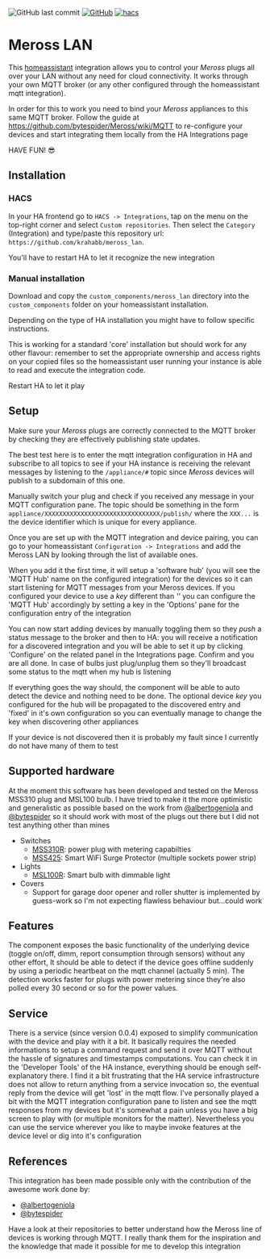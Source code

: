 ![GitHub last commit](https://img.shields.io/github/last-commit/krahabb/meross_lan?style=for-the-badge)
[![GitHub](https://img.shields.io/github/license/krahabb/meross_lan?style=for-the-badge)](LICENCE)
[![hacs][hacsbadge]][hacs]


# Meross LAN

This [homeassistant](https://www.home-assistant.io/) integration allows you to control your *Meross* plugs all over your LAN without any need for cloud connectivity. It works through your own MQTT broker (or any other configured through the homeassistant mqtt integration).

In order for this to work you need to bind your *Meross* appliances to this same MQTT broker. Follow the guide at https://github.com/bytespider/Meross/wiki/MQTT to re-configure your devices and start integrating them locally from the HA Integrations page

HAVE FUN! 😎

## Installation

### HACS

In your HA frontend go to `HACS -> Integrations`, tap on the menu on the top-right corner and select `Custom repositories`.
Then select the `Category` (Integration) and type/paste this repository url: `https://github.com/krahabb/meross_lan`.

You'll have to restart HA to let it recognize the new integration

### Manual installation

Download and copy the `custom_components/meross_lan` directory into the `custom_components` folder on your homeassistant installation.

Depending on the type of HA installation you might have to follow specific instructions.

This is working for a standard 'core' installation but should work for any other flavour: remember to set the appropriate ownership and access rights on your copied files so the homeassistant user running your instance is able to read and execute the integration code.

Restart HA to let it play

## Setup

Make sure your *Meross* plugs are correctly connected to the MQTT broker by checking they are effectively publishing state updates. 

The best test here is to enter the mqtt integration configuration in HA and subscribe to all topics to see if your HA instance is receiving the relevant messages by listening to the `/appliance/#` topic since *Meross* devices will publish to a subdomain of this one. 

Manually switch your plug and check if you received any message in your MQTT configuration pane. The topic should be something in the form `appliance/XXXXXXXXXXXXXXXXXXXXXXXXXXXXXXXX/publish/` where the `XXX...` is the device identifier which is unique for every appliance.

Once you are set up with the MQTT integration and device pairing, you can go to your homeassistant `Configuration -> Integrations` and add the Meross LAN by looking through the list of available ones.

When you add it the first time, it will setup a 'software hub' (you will see the 'MQTT Hub' name on the configured integration) for the devices so it can start listening for MQTT messages from your Meross devices. If you configured your device to use a *key* different than *''* you can configure the 'MQTT Hub' accordingly by setting a key in the 'Options' pane for the configuration entry of the integration

You can now start adding devices by manually toggling them so they *push* a status message to the broker and then to HA: you will receive a notification for a discovered integration and you will be able to set it up by clicking 'Configure' on the related panel in the Integrations page. Confirm and you are all done. In case of bulbs just plug/unplug them so they'll broadcast some status to the mqtt when my hub is listening

If everything goes the way should, the component will be able to auto detect the device and nothing need to be done. The optional device *key* you configured for the hub will be propagated to the discovered entry and 'fixed' in it's own configuration so you can eventually manage to change the key when discovering other appliances

If your device is not discovered then it is probably my fault since I currently do not have many of them to test


## Supported hardware

At the moment this software has been developed and tested on the Meross MSS310 plug and MSL100 bulb. I have tried to make it the more optimistic and generalistic as possible based on the work from [@albertogeniola] and [@bytespider] so it should work with most of the plugs out there but I did not test anything other than mines

- Switches
  - [MSS310R](https://www.meross.com/product/38/article/): power plug with metering capabilties
  - [MSS425](https://www.meross.com/product/16/article/): Smart WiFi Surge Protector (multiple sockets power strip)
- Lights
  - [MSL100R](https://www.meross.com/product/4/article/): Smart bulb with dimmable light
- Covers
  - Support for garage door opener and roller shutter is implemented by guess-work so I'm not expecting flawless behaviour but...could work


## Features

The component exposes the basic functionality of the underlying device (toggle on/off, dimm, report consumption through sensors) without any other effort, It should be able to detect if the device goes offline suddenly by using a periodic heartbeat on the mqtt channel (actually 5 min). The detection works faster for plugs with power metering since they're also polled every 30 second or so for the power values.


## Service

There is a service (since version 0.0.4) exposed to simplify communication with the device and play with it a bit. It basically requires the needed informations to setup a command request and send it over MQTT without the hassle of signatures and timestamps computations. You can check it in the 'Developer Tools' of the HA instance, everything should be enough self-explanatory there. 
I find it a bit frustrating that the HA service infrastructure does not allow to return anything from a service invocation so, the eventual reply from the device will get 'lost' in the mqtt flow. I've personally played a bit with the MQTT integration configuration pane to listen and see the mqtt responses from my devices but it's somewhat a pain unless you have a big screen to play with (or multiple monitors for the matter). Nevertheless you can use the service wherever you like to maybe invoke features at the device level or dig into it's configuration


## References

This integration has been made possible only with the contribution of the awesome work done by:

- [@albertogeniola]
- [@bytespider]

Have a look at their repositories to better understand how the Meross line of devices is working through MQTT.
I really thank them for the inspiration and the knowledge that made it possible for me to develop this integration

[hacs]: https://github.com/custom-components/hacs
[hacsbadge]: https://img.shields.io/badge/HACS-Custom-orange.svg?style=for-the-badge
[@albertogeniola]: https://github.com/albertogeniola/MerossIot
[@bytespider]: https://github.com/bytespider/Meross
